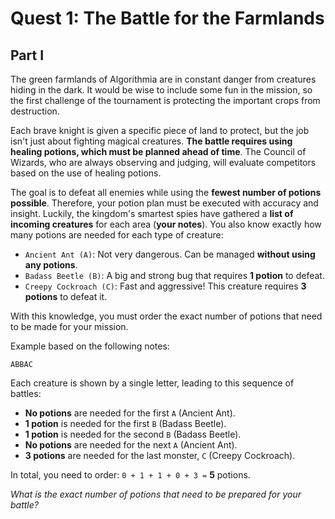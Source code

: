 # Quest 1: The Battle for the Farmlands

## Part I
The green farmlands of Algorithmia are in constant danger from creatures hiding in the dark. It would be wise to
include some fun in the mission, so the first challenge of the tournament is protecting the important crops from destruction.

Each brave knight is given a specific piece of land to protect, but the job isn't just about fighting magical creatures. 
**The battle requires using healing potions, which must be planned ahead of time**. The Council of Wizards, who are always 
observing and judging, will evaluate competitors based on the use of healing potions.

The goal is to defeat all enemies while using the **fewest number of potions possible**. Therefore, your potion plan must be
executed with accuracy and insight. Luckily, the kingdom's smartest spies have gathered a **list of incoming creatures** for
each area (**your notes**). You also know exactly how many potions are needed for each type of creature:

* `Ancient Ant (A)`: Not very dangerous. Can be managed **without using any potions**.
* `Badass Beetle (B)`: A big and strong bug that requires **1 potion** to defeat.
* `Creepy Cockroach (C)`: Fast and aggressive! This creature requires **3 potions** to defeat it.

With this knowledge, you must order the exact number of potions that need to be made for your mission.

Example based on the following notes:

`ABBAC`

Each creature is shown by a single letter, leading to this sequence of battles:

* **No potions** are needed for the first `A` (Ancient Ant).
* **1 potion** is needed for the first `B` (Badass Beetle).
* **1 potion** is needed for the second `B` (Badass Beetle).
* **No potions** are needed for the next `A` (Ancient Ant).
* **3 potions** are needed for the last monster, `C` (Creepy Cockroach).

In total, you need to order: `0 + 1 + 1 + 0 + 3 =` **5** potions.

*What is the exact number of potions that need to be prepared for your battle?*
